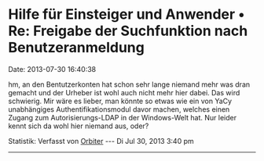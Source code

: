 Hilfe für Einsteiger und Anwender • Re: Freigabe der Suchfunktion nach Benutzeranmeldung
========================================================================================

Date: 2013-07-30 16:40:38

hm, an den Bentutzerkonten hat schon sehr lange niemand mehr was dran
gemacht und der Urheber ist wohl auch nicht mehr hier dabei. Das wird
schwierig. Mir wäre es lieber, man könnte so etwas wie ein von YaCy
unabhängiges Authentifikationsmodul davor machen, welches einen Zugang
zum Autorisierungs-LDAP in der Windows-Welt hat. Nur leider kennt sich
da wohl hier niemand aus, oder?

Statistik: Verfasst von
[Orbiter](http://forum.yacy-websuche.de/memberlist.php?mode=viewprofile&u=2)
--- Di Jul 30, 2013 3:40 pm

------------------------------------------------------------------------
